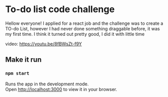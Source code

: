 # To-do list code challenge

Hellow everyone!
I applied for a react job and the challenge was to create a TO-do List, however I had never done something draggable before, it was my first time. I think it turned out pretty good, I did it with little time


video: https://youtu.be/8fBWsZt-f9Y



## Make it run

### `npm start`

Runs the app in the development mode.\
Open [http://localhost:3000](http://localhost:3000) to view it in your browser.
